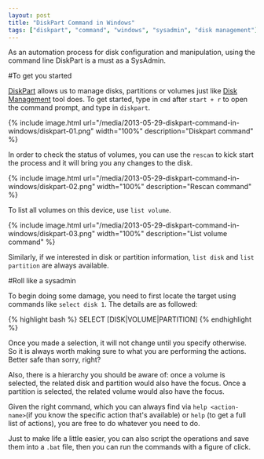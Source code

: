 ```yaml
---
layout: post
title: "DiskPart Command in Windows"
tags: ["diskpart", "command", "windows", "sysadmin", "disk management"]
---
```


<div class="message">
As an automation process for disk configuration and manipulation, using the command line DiskPart is a must as a SysAdmin.
</div>

#To get you started

[DiskPart](http://technet.microsoft.com/en-gb/library/cc766465.aspx) allows us to manage disks, partitions or volumes just like [Disk Management](http://www.disk-partition.com/resource/disk-management-windows7.html) tool does. To get started, type in `cmd` after `start + r` to open the command prompt, and type in `diskpart`.

{% include image.html url="/media/2013-05-29-diskpart-command-in-windows/diskpart-01.png" width="100%" description="Diskpart command" %}

In order to check the status of volumes, you can use the `rescan` to kick start the process and it will bring you any changes to the disk.

{% include image.html url="/media/2013-05-29-diskpart-command-in-windows/diskpart-02.png" width="100%" description="Rescan command" %}

To list all volumes on this device, use `list volume`.

{% include image.html url="/media/2013-05-29-diskpart-command-in-windows/diskpart-03.png" width="100%" description="List volume command" %}

Similarly, if we interested in disk or partition information, `list disk` and `list partition` are always available.

#Roll like a sysadmin

To begin doing some damage, you need to first locate the target using commands like `select disk 1`. The details are as followed:

{% highlight bash %}
SELECT [DISK|VOLUME|PARTITION] <ID>
{% endhighlight %}

Once you made a selection, it will not change until you specify otherwise. So it is always worth making sure to what you are performing the actions. Better safe than sorry, right?

Also, there is a hierarchy you should be aware of: once a volume is selected, the related disk and partition would also have the focus. Once a partition is selected, the related volume would also have the focus.

Given the right command, which you can always find via `help <action-name>`(if you know the specific action that's available) or `help` (to get a full list of actions), you are free to do whatever you need to do.

Just to make life a little easier, you can also script the operations and save them into a `.bat` file, then you can run the commands with a figure of click.
